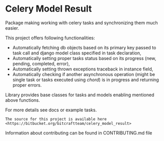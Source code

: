 Celery Model Result
=======================

Package making working with celery tasks and synchronizing them much easier.

This project offers following functionalities:

- Automatically fetching db objects based on its primary key passed to task call
  and django model class specified in task declaration,
- Automatically setting proper tasks status based on its progress (new, pending, completed, error),
- Automatically setting thrown exceptions traceback in instance field,
- Automatically checking if another asynchronous operation (might be single task or tasks executed using *chord*)
  is in progress and returning proper errors.

Library provides base classes for tasks and models enabling mentioned above functions.

For more details see docs or example tasks.

`The source for this project is available here
<https://bitbucket.org/bitcraftteam/celery_model_result>`


Information about contributing can be found in CONTRIBUTING.md file

